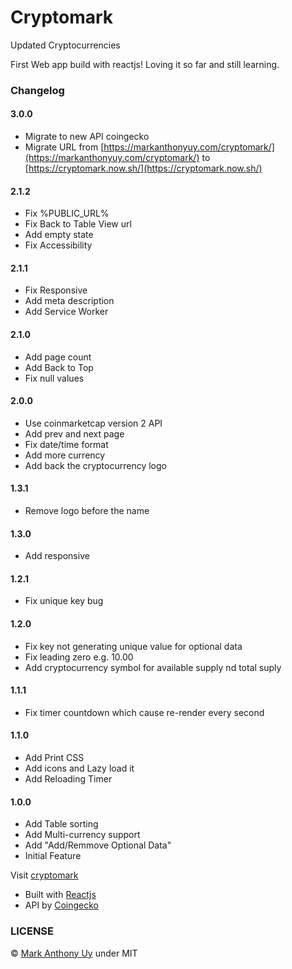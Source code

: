 # Cryptomark

Updated Cryptocurrencies

First Web app build with reactjs! Loving it so far and still learning.

### Changelog

#### 3.0.0

- Migrate to new API coingecko
- Migrate URL from [https://markanthonyuy.com/cryptomark/](https://markanthonyuy.com/cryptomark/) to [https://cryptomark.now.sh/](https://cryptomark.now.sh/)

#### 2.1.2

- Fix %PUBLIC_URL%
- Fix Back to Table View url
- Add empty state
- Fix Accessibility

#### 2.1.1

- Fix Responsive
- Add meta description
- Add Service Worker

#### 2.1.0

- Add page count
- Add Back to Top
- Fix null values

#### 2.0.0

- Use coinmarketcap version 2 API
- Add prev and next page
- Fix date/time format
- Add more currency
- Add back the cryptocurrency logo

#### 1.3.1

- Remove logo before the name

#### 1.3.0

- Add responsive

#### 1.2.1

- Fix unique key bug

#### 1.2.0

- Fix key not generating unique value for optional data
- Fix leading zero e.g. 10.00
- Add cryptocurrency symbol for available supply nd total suply

#### 1.1.1

- Fix timer countdown which cause re-render every second

#### 1.1.0

- Add Print CSS
- Add icons and Lazy load it
- Add Reloading Timer

#### 1.0.0

- Add Table sorting
- Add Multi-currency support
- Add "Add/Remmove Optional Data"
- Initial Feature

Visit [cryptomark](http://cryptomark.now.sh/)

- Built with [Reactjs](https://facebook.github.io/react/)
- API by [Coingecko](https://www.coingecko.com/en/api)

### LICENSE

© [Mark Anthony Uy](http://markanthonyuy.com/) under MIT
